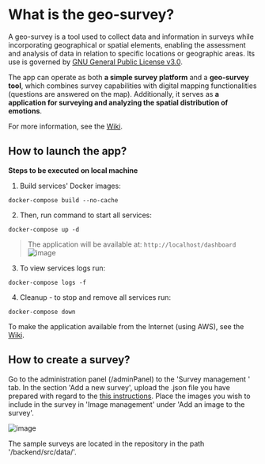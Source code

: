 # What is the geo-survey?

A geo-survey is a tool used to collect data and information in surveys while incorporating geographical or spatial elements, enabling the assessment and analysis of data in relation to specific locations or geographic areas. Its use is governed by [GNU General Public License v3.0](https://github.com/markulaw/geo-survey/blob/main/LICENSE).

The app can operate as both **a simple survey platform** and a **geo-survey tool**, which combines survey capabilities with digital mapping functionalities (questions are answered on the map). Additionally, it serves as **a application for surveying and analyzing the spatial distribution of emotions**.

For more information, see the [Wiki](https://github.com/markulaw/geo-survey/wiki).

## How to launch the app?


**Steps to be executed on local machine**
1. Build services' Docker images:
```shell
docker-compose build --no-cache
```

2. Then, run command to start all services:
```shell
docker-compose up -d
```
> The application will be available at: `http://localhost/dashboard`
![image](https://github.com/markulaw/geo-survey/assets/62136542/1f99fe62-0866-4559-9b4d-ab2db78d5926)


3. To view services logs run:
```shell
docker-compose logs -f
```

4. Cleanup - to stop and remove all services run:
```shell
docker-compose down
```

To make the application available from the Internet (using AWS), see the [Wiki](https://github.com/markulaw/geo-survey/wiki/How-to-launch-the-app#AWS).


## How to create a survey?

Go to the administration panel (/adminPanel) to the 'Survey management ' tab.  In the section 'Add a new survey', upload the .json file you have prepared with regard to the [this instructions](https://github.com/markulaw/geo-survey/wiki/How-to-create-a-geosurvey). Place the images you wish to include in the survey in 'Image management' under 'Add an image to the survey'. 

![image](https://github.com/markulaw/geo-survey/assets/62136542/8c825472-c5d5-48f7-b37a-5d2c95f1610b)

The sample surveys are located in the repository in the path '/backend/src/data/'.
